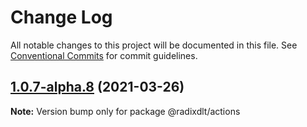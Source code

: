 # Change Log

All notable changes to this project will be documented in this file.
See [Conventional Commits](https://conventionalcommits.org) for commit guidelines.

## [1.0.7-alpha.8](https://github.com/radixdlt/radixdlt-javascript/compare/@radixdlt/actions@1.0.7-alpha.2...@radixdlt/actions@1.0.7-alpha.8) (2021-03-26)

**Note:** Version bump only for package @radixdlt/actions

